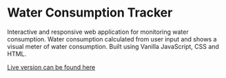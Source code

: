 # Water Consumption Tracker

Interactive and responsive web application for monitoring water consumption. Water consumption calculated from user input and shows a visual meter of water consumption. Built using Vanilla JavaScript, CSS and HTML.

<a href = https://www.olivera.tech/water-consumption.html>Live version can be found here</a>
